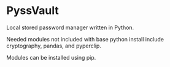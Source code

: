 # PyssVault
Local stored password manager written in Python. 

Needed modules not included with base python install include cryptography, pandas, and pyperclip. 

Modules can be installed using pip. 
